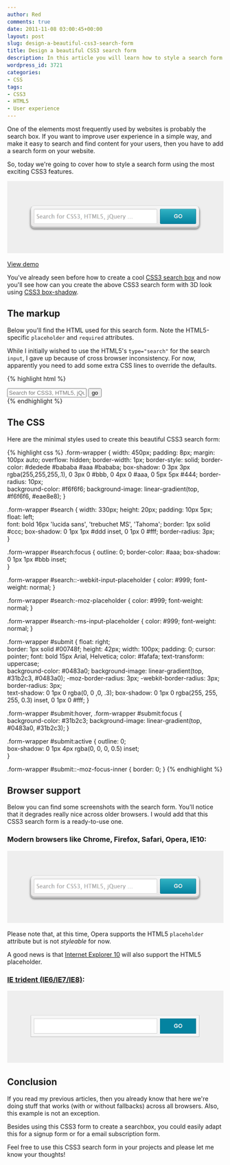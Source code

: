 ```yaml
---
author: Red
comments: true
date: 2011-11-08 03:00:45+00:00
layout: post
slug: design-a-beautiful-css3-search-form
title: Design a beautiful CSS3 search form
description: In this article you will learn how to style a search form using the most exciting CSS3 features.
wordpress_id: 3721
categories:
- CSS
tags:
- CSS3
- HTML5
- User experience
---
```


One of the elements most frequently used by websites is probably the search box. If you want to improve user experience in a simple way, and make it easy to search and find content for your users, then you have to add a search form on your website.

So, today we're going to cover how to style a search form using the most exciting CSS3 features.

![](/dist/uploads/2011/11/beautiful-css3-search-form.png)
<!-- more -->

[View demo](/dist/uploads/2011/11/beautiful-css3-search-form.html)

You've already seen before how to create a cool [CSS3 search box](/how-to-create-a-cool-and-usable-css3-search-box) and now you'll see how can you create the above CSS3 search form with 3D look using [CSS3 box-shadow](/how-to-create-slick-effects-with-css3-box-shadow).

## The markup

Below you'll find the HTML used for this search form. Note the HTML5-specific `placeholder` and `required` attributes.

While I initially wished to use the HTML5's `type="search"` for the search `input`, I gave up because of cross browser inconsistency. For now, apparently you need to add some extra CSS lines to override the defaults.

{% highlight html %}
<form class="form-wrapper">
    <input type="text" id="search" placeholder="Search for CSS3, HTML5, jQuery ..." required>
    <input type="submit" value="go" id="submit">
</form>
{% endhighlight %}
 
## The CSS

Here are the minimal styles used to create this beautiful CSS3 search form:

{% highlight css %}
.form-wrapper {
    width: 450px;
    padding: 8px;
    margin: 100px auto;
    overflow: hidden;
    border-width: 1px;
    border-style: solid;
    border-color: #dedede #bababa #aaa #bababa;
    box-shadow: 0 3px 3px rgba(255,255,255,.1), 0 3px 0 #bbb, 0 4px 0 #aaa, 0 5px 5px #444;
    border-radius: 10px;    
    background-color: #f6f6f6;
    background-image: linear-gradient(top, #f6f6f6, #eae8e8);
}

.form-wrapper #search {
    width: 330px;
    height: 20px;
    padding: 10px 5px;
    float: left;    
    font: bold 16px 'lucida sans', 'trebuchet MS', 'Tahoma';
    border: 1px solid #ccc;
    box-shadow: 0 1px 1px #ddd inset, 0 1px 0 #fff;
    border-radius: 3px;      
}

.form-wrapper #search:focus {
    outline: 0; 
    border-color: #aaa;
    box-shadow: 0 1px 1px #bbb inset;  
}

.form-wrapper #search::-webkit-input-placeholder {
   color: #999;
   font-weight: normal;
}

.form-wrapper #search:-moz-placeholder {
    color: #999;
    font-weight: normal;
}

.form-wrapper #search:-ms-input-placeholder {
    color: #999;
    font-weight: normal;
} 

.form-wrapper #submit {
    float: right;    
    border: 1px solid #00748f;
    height: 42px;
    width: 100px;
    padding: 0;
    cursor: pointer;
    font: bold 15px Arial, Helvetica;
    color: #fafafa;
    text-transform: uppercase;    
    background-color: #0483a0;
    background-image: linear-gradient(top, #31b2c3, #0483a0);
    -moz-border-radius: 3px;
    -webkit-border-radius: 3px;
    border-radius: 3px;      
    text-shadow: 0 1px 0 rgba(0, 0 ,0, .3);
    box-shadow: 0 1px 0 rgba(255, 255, 255, 0.3) inset, 0 1px 0 #fff;
}
  
.form-wrapper #submit:hover,
.form-wrapper #submit:focus {       
    background-color: #31b2c3;
    background-image: linear-gradient(top, #0483a0, #31b2c3);
}   
  
.form-wrapper #submit:active {
    outline: 0;    
    box-shadow: 0 1px 4px rgba(0, 0, 0, 0.5) inset;    
}
  
.form-wrapper #submit::-moz-focus-inner {
    border: 0;
}
{% endhighlight %}    

## Browser support

Below you can find some screenshots with the search form. You'll notice that it degrades really nice across older browsers. I would add that this CSS3 search form is a ready-to-use one.


### Modern browsers like Chrome, Firefox, Safari, Opera, IE10:

![CSS3 search form](/dist/uploads/2011/11/beautiful-css3-search-form.png)

Please note that, at this time, Opera supports the HTML5 `placeholder` attribute but is not _styleable_ for now.

A good news is that [Internet Explorer 10](http://msdn.microsoft.com/en-us/ie/hh272905) will also support the HTML5 placeholder.

### [IE trident (IE6/IE7/IE8)](/how-to-solve-common-ie-bugs):

![Internet Explorer preview](/dist/uploads/2011/11/beautiful-css3-search-form-ie-trident.png)

## Conclusion

If you read my previous articles, then you already know that here we're doing stuff that works (with or without fallbacks) across all browsers. Also, this example is not an exception. 

Besides using this CSS3 form to create a searchbox, you could easily adapt this for a signup form or for a email subscription form. 

Feel free to use this CSS3 search form in your projects and please let me know your thoughts!